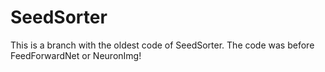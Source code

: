 # SeedSorter
This is a branch with the oldest code of SeedSorter.
The code was before FeedForwardNet or NeuronImg!
